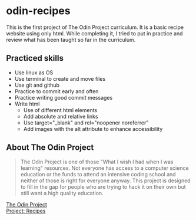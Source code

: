 # odin-recipes

This is the first project of The Odin Project curriculum. It is a basic recipe website using only html. While completing it, I tried to put in practice and review what has been taught so far in the curriculum. 

## Practiced skills
* Use linux as OS
* Use terminal to create and move files
* Use git and github
* Practice to commit early and often
* Practice writing good commit messages
* Write html
  - Use of different html elements
  - Add absolute and relative links
  - Use target="_blank" and rel="noopener noreferrer"
  - Add images with the alt attribute to enhance accessibility

## About The Odin Project

> The Odin Project is one of those "What I wish I had when I was learning" resources. Not everyone has access to a computer science education or the funds to attend an intensive coding school and neither of those is right for everyone anyway. This project is designed to fill in the gap for people who are trying to hack it on their own but still want a high quality education.

[The Odin Project](https://www.theodinproject.com/)  
[Project: Recipes](https://www.theodinproject.com/lessons/foundations-recipes)

